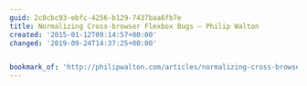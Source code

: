 ```yaml
---
guid: 2c0cbc93-ebfc-4256-b129-7437baa6fb7e
title: Normalizing Cross-browser Flexbox Bugs — Philip Walton
created: '2015-01-12T09:14:57+00:00'
changed: '2019-09-24T14:37:25+00:00'


bookmark_of: 'http://philipwalton.com/articles/normalizing-cross-browser-flexbox-bugs/'
---
```




